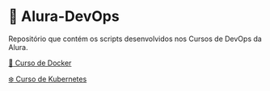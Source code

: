 # :milky_way: Alura-DevOps

Repositório que contém os scripts desenvolvidos nos Cursos de DevOps da Alura.

[:whale: Curso de Docker](https://github.com/PedroPadilhaPortella/Alura-DevOps/tree/main/Docker#readme)

[:snowflake: Curso de Kubernetes](https://github.com/PedroPadilhaPortella/Alura-DevOps/tree/main/Kubernetes#readme)